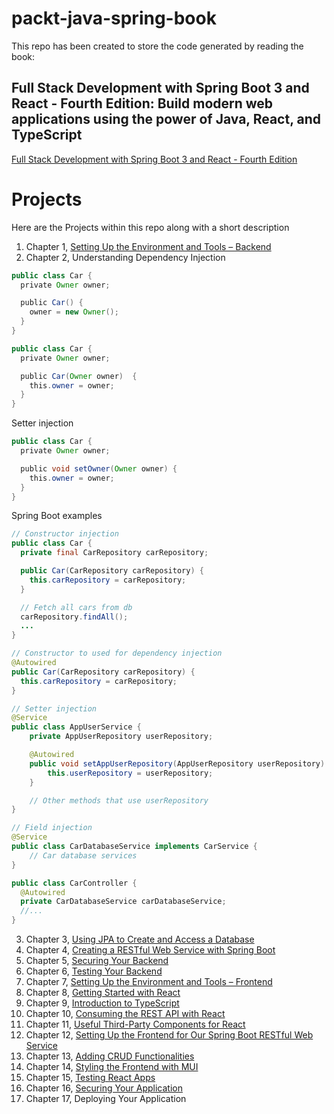 # packt-java-spring-book

This repo has been created to store the code generated by reading the book:

## Full Stack Development with Spring Boot 3 and React - Fourth Edition: Build modern web applications using the power of Java, React, and TypeScript

<a href="https://www.amazon.com/gp/product/1805122460" target="_blank">Full Stack Development with Spring Boot 3 and React - Fourth Edition</a>

# Projects

Here are the Projects within this repo along with a short description

1. Chapter 1, [Setting Up the Environment and Tools – Backend](https://github.com/jreidell/packt-java-spring-book/tree/main/Chapter01)
2. Chapter 2, Understanding Dependency Injection

```java
public class Car {
  private Owner owner;

  public Car() {
    owner = new Owner();
  }
}

public class Car {
  private Owner owner;

  public Car(Owner owner)  {
    this.owner = owner;
  }
}
```

Setter injection

```java
public class Car {
  private Owner owner;

  public void setOwner(Owner owner) {
    this.owner = owner;
  }
}
```

Spring Boot examples

```java
// Constructor injection
public class Car {
  private final CarRepository carRepository;

  public Car(CarRepository carRepository) {
    this.carRepository = carRepository;
  }

  // Fetch all cars from db
  carRepository.findAll();
  ...
}

// Constructor to used for dependency injection
@Autowired
public Car(CarRepository carRepository) {
  this.carRepository = carRepository;
}

// Setter injection
@Service
public class AppUserService {
    private AppUserRepository userRepository;

    @Autowired
    public void setAppUserRepository(AppUserRepository userRepository) {
        this.userRepository = userRepository;
    }

    // Other methods that use userRepository
}

// Field injection
@Service
public class CarDatabaseService implements CarService {
	// Car database services
}

public class CarController {
  @Autowired
  private CarDatabaseService carDatabaseService;
  //...
}

```

3. Chapter 3, [Using JPA to Create and Access a Database](https://github.com/jreidell/packt-java-spring-book/tree/main/Chapter03)
4. Chapter 4, [Creating a RESTful Web Service with Spring Boot](https://github.com/jreidell/packt-java-spring-book/tree/main/Chapter04)
5. Chapter 5, [Securing Your Backend](https://github.com/jreidell/packt-java-spring-book/tree/main/Chapter05)
6. Chapter 6, [Testing Your Backend](https://github.com/jreidell/packt-java-spring-book/tree/main/Chapter06)
7. Chapter 7, [Setting Up the Environment and Tools – Frontend](https://github.com/jreidell/packt-java-spring-book/tree/main/Chapter07)
8. Chapter 8, [Getting Started with React](https://github.com/jreidell/packt-java-spring-book/tree/main/Chapter08)
9. Chapter 9, [Introduction to TypeScript](https://github.com/jreidell/packt-java-spring-book/tree/main/Chapter09)
10. Chapter 10, [Consuming the REST API with React](https://github.com/jreidell/packt-java-spring-book/tree/main/Chapter10)
11. Chapter 11, [Useful Third-Party Components for React](https://github.com/jreidell/packt-java-spring-book/tree/main/Chapter11)
12. Chapter 12, [Setting Up the Frontend for Our Spring Boot RESTful Web Service](https://github.com/jreidell/packt-java-spring-book/tree/main/Chapter12)
13. Chapter 13, [Adding CRUD Functionalities](https://github.com/jreidell/packt-java-spring-book/tree/main/Chapter13)
14. Chapter 14, [Styling the Frontend with MUI](https://github.com/jreidell/packt-java-spring-book/tree/main/Chapter14)
15. Chapter 15, [Testing React Apps](https://github.com/jreidell/packt-java-spring-book/tree/main/Chapter15)
16. Chapter 16, [Securing Your Application](https://github.com/jreidell/packt-java-spring-book/tree/main/Chapter16)
17. Chapter 17, Deploying Your Application

